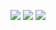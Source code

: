 ![](https://img.shields.io/badge/day%20📅-14-blue)   	![](https://img.shields.io/badge/stars%20⭐-26-yellow)   	![](https://img.shields.io/badge/days%20completed-13-red)